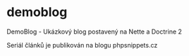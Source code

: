 # demoblog
DemoBlog - Ukázkový blog postavený na Nette a Doctrine 2

Seriál článků je publikován na blogu phpsnippets.cz

